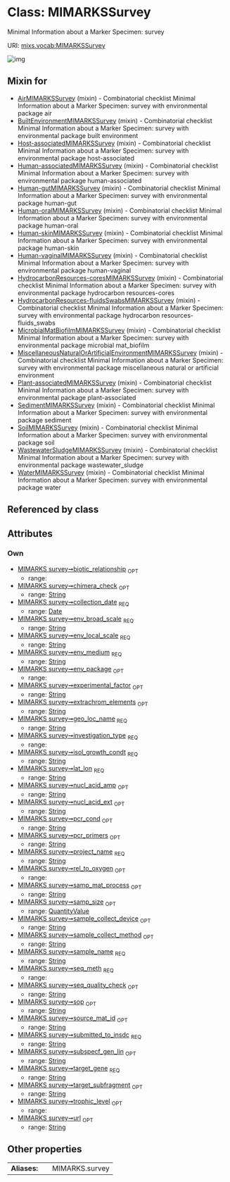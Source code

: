 
# Class: MIMARKSSurvey


Minimal Information about a Marker Specimen: survey

URI: [mixs.vocab:MIMARKSSurvey](https://w3id.org/mixs/vocab/MIMARKSSurvey)


![img](http://yuml.me/diagram/nofunky;dir:TB/class/[QuantityValue],[QuantityValue]<samp_size%200..1-++[MIMARKSSurvey&#124;submitted_to_insdc:string;investigation_type:investigation_type_enum;sample_name:string;project_name:string;experimental_factor:string%20%3F;lat_lon:string;geo_loc_name:string;collection_date:date;env_broad_scale:string;env_local_scale:string;env_medium:string;env_package:env_package_enum%20%3F;subspecf_gen_lin:string%20%3F;extrachrom_elements:string%20%3F;source_mat_id:string%20%3F;biotic_relationship:biotic_relationship_enum%20%3F;trophic_level:trophic_level_enum%20%3F;rel_to_oxygen:rel_to_oxygen_enum%20%3F;isol_growth_condt:string;sample_collect_device:string%20%3F;sample_collect_method:string%20%3F;samp_mat_process:string%20%3F;nucl_acid_ext:string%20%3F;nucl_acid_amp:string%20%3F;target_gene:string;target_subfragment:string%20%3F;pcr_primers:string%20%3F;pcr_cond:string%20%3F;seq_meth:seq_meth_enum;seq_quality_check:string%20%3F;chimera_check:string%20%3F;url:string%20%3F;sop:string%20%3F],[WaterMIMARKSSurvey]uses%20-.->[MIMARKSSurvey],[WastewaterSludgeMIMARKSSurvey]uses%20-.->[MIMARKSSurvey],[SoilMIMARKSSurvey]uses%20-.->[MIMARKSSurvey],[SedimentMIMARKSSurvey]uses%20-.->[MIMARKSSurvey],[Plant-associatedMIMARKSSurvey]uses%20-.->[MIMARKSSurvey],[MiscellaneousNaturalOrArtificialEnvironmentMIMARKSSurvey]uses%20-.->[MIMARKSSurvey],[MicrobialMatBiofilmMIMARKSSurvey]uses%20-.->[MIMARKSSurvey],[HydrocarbonResources-fluidsSwabsMIMARKSSurvey]uses%20-.->[MIMARKSSurvey],[HydrocarbonResources-coresMIMARKSSurvey]uses%20-.->[MIMARKSSurvey],[Human-vaginalMIMARKSSurvey]uses%20-.->[MIMARKSSurvey],[Human-skinMIMARKSSurvey]uses%20-.->[MIMARKSSurvey],[Human-oralMIMARKSSurvey]uses%20-.->[MIMARKSSurvey],[Human-gutMIMARKSSurvey]uses%20-.->[MIMARKSSurvey],[Human-associatedMIMARKSSurvey]uses%20-.->[MIMARKSSurvey],[Host-associatedMIMARKSSurvey]uses%20-.->[MIMARKSSurvey],[BuiltEnvironmentMIMARKSSurvey]uses%20-.->[MIMARKSSurvey],[AirMIMARKSSurvey]uses%20-.->[MIMARKSSurvey],[WaterMIMARKSSurvey],[WastewaterSludgeMIMARKSSurvey],[SoilMIMARKSSurvey],[SedimentMIMARKSSurvey],[Plant-associatedMIMARKSSurvey],[MiscellaneousNaturalOrArtificialEnvironmentMIMARKSSurvey],[MicrobialMatBiofilmMIMARKSSurvey],[HydrocarbonResources-fluidsSwabsMIMARKSSurvey],[HydrocarbonResources-coresMIMARKSSurvey],[Human-vaginalMIMARKSSurvey],[Human-skinMIMARKSSurvey],[Human-oralMIMARKSSurvey],[Human-gutMIMARKSSurvey],[Human-associatedMIMARKSSurvey],[Host-associatedMIMARKSSurvey],[BuiltEnvironmentMIMARKSSurvey],[AirMIMARKSSurvey])

## Mixin for

 * [AirMIMARKSSurvey](AirMIMARKSSurvey.md) (mixin)  - Combinatorial checklist Minimal Information about a Marker Specimen: survey with environmental package air
 * [BuiltEnvironmentMIMARKSSurvey](BuiltEnvironmentMIMARKSSurvey.md) (mixin)  - Combinatorial checklist Minimal Information about a Marker Specimen: survey with environmental package built environment
 * [Host-associatedMIMARKSSurvey](Host-associatedMIMARKSSurvey.md) (mixin)  - Combinatorial checklist Minimal Information about a Marker Specimen: survey with environmental package host-associated
 * [Human-associatedMIMARKSSurvey](Human-associatedMIMARKSSurvey.md) (mixin)  - Combinatorial checklist Minimal Information about a Marker Specimen: survey with environmental package human-associated
 * [Human-gutMIMARKSSurvey](Human-gutMIMARKSSurvey.md) (mixin)  - Combinatorial checklist Minimal Information about a Marker Specimen: survey with environmental package human-gut
 * [Human-oralMIMARKSSurvey](Human-oralMIMARKSSurvey.md) (mixin)  - Combinatorial checklist Minimal Information about a Marker Specimen: survey with environmental package human-oral
 * [Human-skinMIMARKSSurvey](Human-skinMIMARKSSurvey.md) (mixin)  - Combinatorial checklist Minimal Information about a Marker Specimen: survey with environmental package human-skin
 * [Human-vaginalMIMARKSSurvey](Human-vaginalMIMARKSSurvey.md) (mixin)  - Combinatorial checklist Minimal Information about a Marker Specimen: survey with environmental package human-vaginal
 * [HydrocarbonResources-coresMIMARKSSurvey](HydrocarbonResources-coresMIMARKSSurvey.md) (mixin)  - Combinatorial checklist Minimal Information about a Marker Specimen: survey with environmental package hydrocarbon resources-cores
 * [HydrocarbonResources-fluidsSwabsMIMARKSSurvey](HydrocarbonResources-fluidsSwabsMIMARKSSurvey.md) (mixin)  - Combinatorial checklist Minimal Information about a Marker Specimen: survey with environmental package hydrocarbon resources-fluids_swabs
 * [MicrobialMatBiofilmMIMARKSSurvey](MicrobialMatBiofilmMIMARKSSurvey.md) (mixin)  - Combinatorial checklist Minimal Information about a Marker Specimen: survey with environmental package microbial mat_biofilm
 * [MiscellaneousNaturalOrArtificialEnvironmentMIMARKSSurvey](MiscellaneousNaturalOrArtificialEnvironmentMIMARKSSurvey.md) (mixin)  - Combinatorial checklist Minimal Information about a Marker Specimen: survey with environmental package miscellaneous natural or artificial environment
 * [Plant-associatedMIMARKSSurvey](Plant-associatedMIMARKSSurvey.md) (mixin)  - Combinatorial checklist Minimal Information about a Marker Specimen: survey with environmental package plant-associated
 * [SedimentMIMARKSSurvey](SedimentMIMARKSSurvey.md) (mixin)  - Combinatorial checklist Minimal Information about a Marker Specimen: survey with environmental package sediment
 * [SoilMIMARKSSurvey](SoilMIMARKSSurvey.md) (mixin)  - Combinatorial checklist Minimal Information about a Marker Specimen: survey with environmental package soil
 * [WastewaterSludgeMIMARKSSurvey](WastewaterSludgeMIMARKSSurvey.md) (mixin)  - Combinatorial checklist Minimal Information about a Marker Specimen: survey with environmental package wastewater_sludge
 * [WaterMIMARKSSurvey](WaterMIMARKSSurvey.md) (mixin)  - Combinatorial checklist Minimal Information about a Marker Specimen: survey with environmental package water

## Referenced by class


## Attributes


### Own

 * [MIMARKS survey➞biotic_relationship](MIMARKS_survey_biotic_relationship.md)  <sub>OPT</sub>
     * range: 
 * [MIMARKS survey➞chimera_check](MIMARKS_survey_chimera_check.md)  <sub>OPT</sub>
     * range: [String](types/String.md)
 * [MIMARKS survey➞collection_date](MIMARKS_survey_collection_date.md)  <sub>REQ</sub>
     * range: [Date](types/Date.md)
 * [MIMARKS survey➞env_broad_scale](MIMARKS_survey_env_broad_scale.md)  <sub>REQ</sub>
     * range: [String](types/String.md)
 * [MIMARKS survey➞env_local_scale](MIMARKS_survey_env_local_scale.md)  <sub>REQ</sub>
     * range: [String](types/String.md)
 * [MIMARKS survey➞env_medium](MIMARKS_survey_env_medium.md)  <sub>REQ</sub>
     * range: [String](types/String.md)
 * [MIMARKS survey➞env_package](MIMARKS_survey_env_package.md)  <sub>OPT</sub>
     * range: 
 * [MIMARKS survey➞experimental_factor](MIMARKS_survey_experimental_factor.md)  <sub>OPT</sub>
     * range: [String](types/String.md)
 * [MIMARKS survey➞extrachrom_elements](MIMARKS_survey_extrachrom_elements.md)  <sub>OPT</sub>
     * range: [String](types/String.md)
 * [MIMARKS survey➞geo_loc_name](MIMARKS_survey_geo_loc_name.md)  <sub>REQ</sub>
     * range: [String](types/String.md)
 * [MIMARKS survey➞investigation_type](MIMARKS_survey_investigation_type.md)  <sub>REQ</sub>
     * range: 
 * [MIMARKS survey➞isol_growth_condt](MIMARKS_survey_isol_growth_condt.md)  <sub>REQ</sub>
     * range: [String](types/String.md)
 * [MIMARKS survey➞lat_lon](MIMARKS_survey_lat_lon.md)  <sub>REQ</sub>
     * range: [String](types/String.md)
 * [MIMARKS survey➞nucl_acid_amp](MIMARKS_survey_nucl_acid_amp.md)  <sub>OPT</sub>
     * range: [String](types/String.md)
 * [MIMARKS survey➞nucl_acid_ext](MIMARKS_survey_nucl_acid_ext.md)  <sub>OPT</sub>
     * range: [String](types/String.md)
 * [MIMARKS survey➞pcr_cond](MIMARKS_survey_pcr_cond.md)  <sub>OPT</sub>
     * range: [String](types/String.md)
 * [MIMARKS survey➞pcr_primers](MIMARKS_survey_pcr_primers.md)  <sub>OPT</sub>
     * range: [String](types/String.md)
 * [MIMARKS survey➞project_name](MIMARKS_survey_project_name.md)  <sub>REQ</sub>
     * range: [String](types/String.md)
 * [MIMARKS survey➞rel_to_oxygen](MIMARKS_survey_rel_to_oxygen.md)  <sub>OPT</sub>
     * range: 
 * [MIMARKS survey➞samp_mat_process](MIMARKS_survey_samp_mat_process.md)  <sub>OPT</sub>
     * range: [String](types/String.md)
 * [MIMARKS survey➞samp_size](MIMARKS_survey_samp_size.md)  <sub>OPT</sub>
     * range: [QuantityValue](QuantityValue.md)
 * [MIMARKS survey➞sample_collect_device](MIMARKS_survey_sample_collect_device.md)  <sub>OPT</sub>
     * range: [String](types/String.md)
 * [MIMARKS survey➞sample_collect_method](MIMARKS_survey_sample_collect_method.md)  <sub>OPT</sub>
     * range: [String](types/String.md)
 * [MIMARKS survey➞sample_name](MIMARKS_survey_sample_name.md)  <sub>REQ</sub>
     * range: [String](types/String.md)
 * [MIMARKS survey➞seq_meth](MIMARKS_survey_seq_meth.md)  <sub>REQ</sub>
     * range: 
 * [MIMARKS survey➞seq_quality_check](MIMARKS_survey_seq_quality_check.md)  <sub>OPT</sub>
     * range: [String](types/String.md)
 * [MIMARKS survey➞sop](MIMARKS_survey_sop.md)  <sub>OPT</sub>
     * range: [String](types/String.md)
 * [MIMARKS survey➞source_mat_id](MIMARKS_survey_source_mat_id.md)  <sub>OPT</sub>
     * range: [String](types/String.md)
 * [MIMARKS survey➞submitted_to_insdc](MIMARKS_survey_submitted_to_insdc.md)  <sub>REQ</sub>
     * range: [String](types/String.md)
 * [MIMARKS survey➞subspecf_gen_lin](MIMARKS_survey_subspecf_gen_lin.md)  <sub>OPT</sub>
     * range: [String](types/String.md)
 * [MIMARKS survey➞target_gene](MIMARKS_survey_target_gene.md)  <sub>REQ</sub>
     * range: [String](types/String.md)
 * [MIMARKS survey➞target_subfragment](MIMARKS_survey_target_subfragment.md)  <sub>OPT</sub>
     * range: [String](types/String.md)
 * [MIMARKS survey➞trophic_level](MIMARKS_survey_trophic_level.md)  <sub>OPT</sub>
     * range: 
 * [MIMARKS survey➞url](MIMARKS_survey_url.md)  <sub>OPT</sub>
     * range: [String](types/String.md)

## Other properties

|  |  |  |
| --- | --- | --- |
| **Aliases:** | | MIMARKS.survey |

